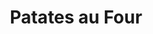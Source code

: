 ---
layout: recette-v2
categories: [recettes]
hidden: true
lang: fr
sitemap: true
title: Patates au Four
type: sel
utensils:
  - casserole
  - couteau
  - plaque-cuisson
recettes:
  En Quartiers:
    yield: 2
    yieldType: personnes
    ingredients: 
      - nom: pommes de terre
        qte: 500
        unite: gr
        variable: true
      - nom: eau
        qte: 2
        unite: L
      - nom: sel
        qte: 25 
        unite: gr
      - nom: bicarbonate de soude
        qte: 4
        unite: gr
    etapes:
      - label: Pré-Cuisson
        details:
          - Faire bouillir l'eau avec le sel et le bicarbonate de soude
          - Couper les patates en quartiers
          - Cuire les patates 10 minutes
          - Égoutter
      - label: Cuisson
        emoji: 🔥
        details:
          - Badigeonner les patates d'huile
          - Ajouter des herbes / épices
          - Cuire à 200°C pendant 20 minutes
          - Retourner les patates
          - Continuer la cuisson pour 20 minutes
---